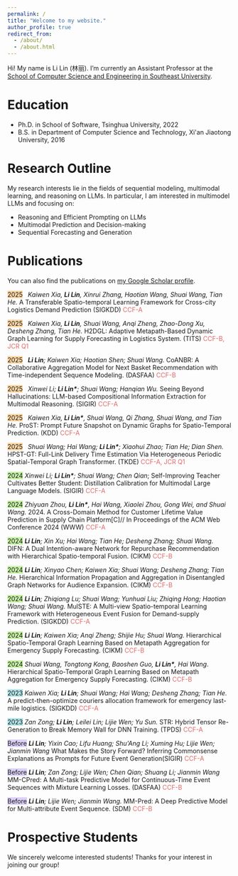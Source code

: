 ```yaml
---
permalink: /
title: "Welcome to my website."
author_profile: true
redirect_from: 
  - /about/
  - /about.html
---
```


Hi! My name is Li Lin (林丽). I’m currently an Assistant Professor at the [School of Computer Science and Engineering in Southeast University](https://cse.seu.edu.cn/).


Education
======
* Ph.D. in School of Software, Tsinghua University, 2022
* B.S. in Department of Computer Science and Technology, Xi'an Jiaotong University, 2016


Research Outline
======
My research interests lie in the fields of sequential modeling, multimodal learning, and reasoning on LLMs.
In particular, I am interested in multimodel LLMs and focusing on:
* Reasoning and Efficient Prompting on LLMs
* Multimodal Prediction and Decision-making
* Sequential Forecasting and Generation

Publications
======
You can also find the publications on <a href="{{site.author.googlescholar}}">my Google Scholar profile</a>.

<span style="background-color: #ffd6a4;">2025</span> &nbsp; _Kaiwen Xia, **Li Lin**, Xinrui Zhang, Haotian Wang, Shuai Wang, Tian He._ A Transferable Spatio-temporal Learning Framework for Cross-city Logistics Demand Prediction (SIGKDD) <span style="color: #df6a6a">CCF-A</span>

<span style="background-color: #ffd6a4;">2025</span> &nbsp; _Kaiwen Xia, **Li Lin**, Shuai Wang, Anqi Zheng, Zhao-Dong Xu, Desheng Zhang, Tian He._ H2DGL: Adaptive Metapath-Based Dynamic Graph Learning for Supply Forecasting in Logistics System. (TITS) <span style="color: #df6a6a">CCF-B, JCR Q1</span>

<span style="background-color: #ffd6a4;">2025</span> &nbsp; _**Li Lin**; Kaiwen Xia; Haotian Shen; Shuai Wang._ CoANBR: A Collaborative Aggregation Model for Next Basket Recommendation with Time-independent Sequence Modeling. (DASFAA) <span style="color: #df6a6a">CCF-B</span>

<span style="background-color: #ffd6a4;">2025</span> &nbsp; _Xinwei Li; **Li Lin\***; Shuai Wang; Hanqian Wu._ Seeing Beyond Hallucinations: LLM-based Compositional Information Extraction for Multimodal Reasoning. (SIGIR) <span style="color: #df6a6a">CCF-A</span>

<span style="background-color: #ffd6a4;">2025</span> &nbsp;  _Kaiwen Xia, **Li Lin\***, Shuai Wang, Qi Zhang, Shuai Wang, and Tian He._ ProST: Prompt Future Snapshot on Dynamic Graphs for Spatio-Temporal Prediction. (KDD) <span style="color: #df6a6a">CCF-A</span>

<span style="background-color: #ffd6a4;">2025</span> &nbsp; _Shuai Wang; Hai Wang; **Li Lin\***; Xiaohui Zhao; Tian He; Dian Shen._ HPST-GT: Full-Link Delivery Time Estimation Via Heterogeneous Periodic Spatial-Temporal Graph Transformer. (TKDE) <span style="color: #df6a6a">CCF-A, JCR Q1</span>

<span style="background-color: #c5f0a4;">2024</span> _Xinwei Li; **Li Lin\***; Shuai Wang; Chen Qian_; Self-Improving Teacher Cultivates Better Student: Distillation Calibration for Multimodal Large Language Models. (SIGIR) <span style="color: #df6a6a">CCF-A</span>

<span style="background-color: #c5f0a4;">2024</span> _Zhiyuan Zhou, **Li Lin\***, Hai Wang, Xiaolei Zhou, Gong Wei, and Shuai Wang._ 2024. A Cross-Domain Method for Customer Lifetime Value Prediction in Supply Chain Platform[C]// In Proceedings of the ACM Web Conference 2024 (WWW) <span style="color: #df6a6a">CCF-A</span>

<span style="background-color: #c5f0a4;">2024</span> _**Li Lin**; Xin Xu; Hai Wang; Tian He; Desheng Zhang; Shuai Wang._ DIFN: A Dual Intention-aware Network for Repurchase Recommendation with Hierarchical Spatio-temporal Fusion. (CIKM) <span style="color: #df6a6a">CCF-B</span>

<span style="background-color: #c5f0a4;">2024</span> _**Li Lin**; Xinyao Chen; Kaiwen Xia; Shuai Wang; Desheng Zhang; Tian He._ Hierarchical Information Propagation and Aggregation in Disentangled Graph Networks for Audience Expansion. (CIKM) <span style="color: #df6a6a">CCF-B</span>

<span style="background-color: #c5f0a4;">2024</span> _**Li Lin**; Zhiqiang Lu; Shuai Wang; Yunhuai Liu; Zhiqing Hong; Haotian Wang; Shuai Wang._ MulSTE: A Multi-view Spatio-temporal Learning Framework with Heterogeneous Event Fusion for Demand-supply Prediction. (SIGKDD) <span style="color: #df6a6a">CCF-A</span>

<span style="background-color: #c5f0a4;">2024</span> _**Li Lin**; Kaiwen Xia; Anqi Zheng; Shijie Hu; Shuai Wang._ Hierarchical Spatio-Temporal Graph Learning Based on Metapath Aggregation for Emergency Supply Forecasting. (CIKM) <span style="color: #df6a6a">CCF-B</span>

<span style="background-color: #c5f0a4;">2024</span> _Shuai Wang, Tongtong Kong, Baoshen Guo, **Li Lin\***, Hai Wang_. Hierarchical Spatio-Temporal Graph Learning Based on Metapath Aggregation for Emergency Supply Forecasting. (CIKM) <span style="color: #df6a6a">CCF-B</span>

<span style="background-color: #b1e4e7;">2023</span> _Kaiwen Xia; **Li Lin**; Shuai Wang; Hai Wang; Desheng Zhang; Tian He._ A predict-then-optimize couriers allocation framework for emergency last-mile logistics. (SIGKDD) <span style="color: #df6a6a">CCF-A</span>

<span style="background-color: #b1e4e7;">2023</span> _Zan Zong; **Li Lin**; Leilei Lin; Lijie Wen; Yu Sun._ STR: Hybrid Tensor Re-Generation to Break Memory Wall for DNN Training. (TPDS) <span style="color: #df6a6a">CCF-A</span>

<span style="background-color: #dcd1fa;">Before</span> _**Li Lin**; Yixin Cao; Lifu Huang; Shu'Ang Li; Xuming Hu; Lijie Wen; Jianmin Wang_ What Makes the Story Forward? Inferring Commonsense Explanations as Prompts for Future Event Generation(SIGIR) <span style="color: #df6a6a">CCF-A</span>

<span style="background-color: #dcd1fa;">Before</span> _**Li Lin**; Zan Zong; Lijie Wen; Chen Qian; Shuang Li; Jianmin Wang_ MM-CPred: A Multi-task Predictive Model for Continuous-Time Event Sequences with Mixture Learning Losses. (DASFAA) <span style="color: #df6a6a">CCF-B</span>

<span style="background-color: #dcd1fa;">Before</span> _**Li Lin**; Lijie Wen; Jianmin Wang._ MM-Pred: A Deep Predictive Model for Multi-attribute Event Sequence. (SDM) <span style="color: #df6a6a">CCF-B</span>

Prospective Students
======
We sincerely welcome interested students!
Thanks for your interest in joining our group!
